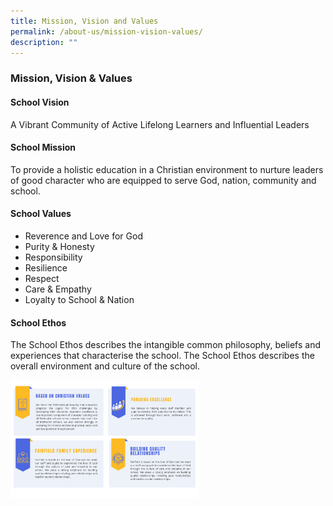 ```yaml
---
title: Mission, Vision and Values
permalink: /about-us/mission-vision-values/
description: ""
---
```

### Mission, Vision & Values

#### School Vision

A Vibrant Community of Active Lifelong Learners and Influential Leaders

#### School Mission

To provide a holistic education in a Christian environment to nurture leaders of good character who are equipped to serve God, nation, community and school.

#### School Values

* Reverence and Love for God
* Purity & Honesty
* Responsibility
* Resilience
* Respect
* Care & Empathy
* Loyalty to School & Nation

#### School Ethos

The School Ethos describes the intangible common philosophy, beliefs and experiences that characterise the school. The School Ethos describes the overall environment and culture of the school.

<img src="/images/mvv.png" style="width:60%">